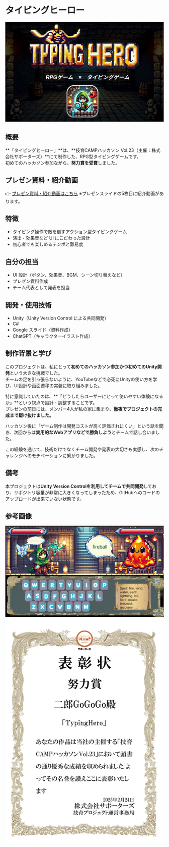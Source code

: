 # タイピングヒーロー

![プレイ画面](title.png)

## 概要

**「タイピングヒーロー」**は、**技育CAMPハッカソン Vol.23（主催：株式会社サポーターズ）**にて制作した、RPG型タイピングゲームです。  
初めてのハッカソン参加ながら、**努力賞を受賞**しました。

## プレゼン資料・紹介動画

👉 [プレゼン資料・紹介動画はこちら](https://docs.google.com/presentation/d/1sltSnanSDDQJQiWUmmAtSSk92EcbNvtpqkchCCC729k/edit?usp=sharing)
※プレゼンスライドの5枚目に紹介動画があります。
## 特徴

- タイピング操作で敵を倒すアクション型タイピングゲーム  
- 演出・効果音など UI にこだわった設計  
- 初心者でも楽しめるテンポと難易度  

## 自分の担当

- UI 設計（ボタン、効果音、BGM、シーン切り替えなど）  
- プレゼン資料作成  
- チーム代表として発表を担当  

## 開発・使用技術

- Unity（Unity Version Control による共同開発）  
- C#  
- Google スライド（資料作成）  
- ChatGPT（キャラクターイラスト作成）  

## 制作背景と学び

このプロジェクトは、私にとって**初めてのハッカソン参加かつ初めてのUnity開発**という大きな挑戦でした。  
チームの足を引っ張らないように、YouTubeなどで必死にUnityの使い方を学び、UI設計や画面遷移の実装に取り組みました。

特に意識していたのは、**「どうしたらユーザーにとって使いやすい体験になるか」**という視点で設計・調整することです。  
プレゼンの前日には、メンバー4人が私の家に集まり、**徹夜でプロジェクトの完成まで駆け抜けました。**

ハッカソン後に「ゲーム制作は開発コストが高く評価されにくい」という話を聞き、次回からは**実用的なWebアプリなどで勝負しよう**とチームで話し合いました。

この経験を通じて、技術だけでなくチーム開発や発表の大切さも実感し、次のチャレンジへのモチベーションに繋がりました。

## 備考

本プロジェクトは**Unity Version Controlを利用してチームで共同開発**しており、リポジトリ容量が非常に大きくなってしまったため、GitHubへのコードのアップロードが出来ていない状態です。

## 参考画像
![プレイ画面](battlescene.png)  
![表彰状](表彰状.png)